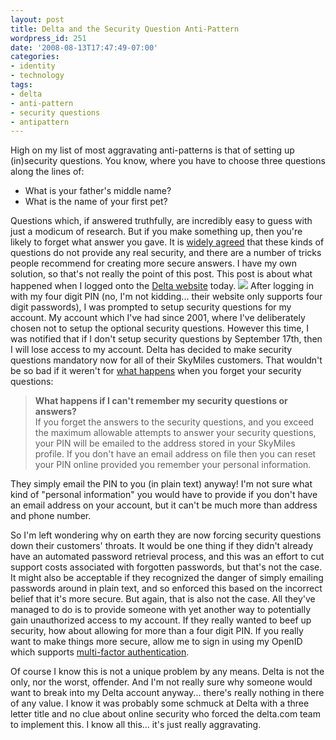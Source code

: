 ```yaml
---
layout: post
title: Delta and the Security Question Anti-Pattern
wordpress_id: 251
date: '2008-08-13T17:47:49-07:00'
categories:
- identity
- technology
tags:
- delta
- anti-pattern
- security questions
- antipattern
---
```

High on my list of most aggravating anti-patterns is that of setting up (in)security questions.  You know, where you have to choose three questions along the lines of:

 - What is your father's middle name?
 - What is the name of your first pet?

Questions which, if answered truthfully, are incredibly easy to guess with just a modicum of research.  But if you make something up, then you're likely to forget what answer you gave.  It is [widely agreed][] that these kinds of questions do not provide any real security, and there are a number of tricks people recommend for creating more secure answers.  I have my own solution, so that's not really the point of this post.  This post is about what happened when I logged onto the [Delta website][] today.  <a href="http://www.flickr.com/photos/wnorris/2761469630/" title="Delta Security Questions" class="flickr"><img src="http://farm4.static.flickr.com/3260/2761469630_104ece5d55_t.jpg" class="flickr right" /></a> After logging in with my four digit PIN (no, I'm not kidding... their website only supports four digit passwords), I was prompted to setup security questions for my account.  My account which I've had since 2001, where I've deliberately chosen not to setup the optional security questions.  However this time, I was notified that if I don't setup security questions by September 17th, then I will lose access to my account.  Delta has decided to make security questions mandatory now for all of their SkyMiles customers.  That wouldn't be so bad if it weren't for [what happens][] when you forget your security questions:

> **What happens if I can't remember my security questions or answers?**  
> If you forget the answers to the security questions, and you exceed the maximum 
> allowable attempts to answer your security questions, your PIN will be emailed 
> to the address stored in your SkyMiles profile. If you don't have an email address 
> on file then you can reset your PIN online provided you remember your personal 
> information.

They simply email the PIN to you (in plain text) anyway!  I'm not sure what kind of "personal information" you would have to provide if you don't have an email address on your account, but it can't be much more than address and phone number.  

So I'm left wondering why on earth they are now forcing security questions down their customers' throats.  It would be one thing if they didn't already have an automated password retrieval process, and this was an effort to cut support costs associated with forgotten passwords, but that's not the case.  It might also be acceptable if they recognized the danger of simply emailing passwords around in plain text, and so enforced this based on the incorrect belief that it's more secure.  But again, that is also not the case.  All they've managed to do is to provide someone with yet another way to potentially gain unauthorized access to my account.  If they really wanted to beef up security, how about allowing for more than a four digit PIN.  If you really want to make things more secure, allow me to sign in using my OpenID which supports [multi-factor authentication][].

Of course I know this is not a unique problem by any means.  Delta is not the only, nor the worst, offender.  And I'm not really sure why someone would want to break into my Delta account anyway... there's really nothing in there of any value.  I know it was probably some schmuck at Delta with a three letter title and no clue about online security who forced the delta.com team to implement this.  I know all this... it's just really aggravating.

[widely agreed]: http://www.google.com/search?q=%22security+questions%22
[Delta website]: http://www.delta.com/
[what happens]: https://www.delta.com/help/faqs/security_questions_faqs/index.jsp#cant_remember
[multi-factor authentication]: http://www.myvidoop.com/
